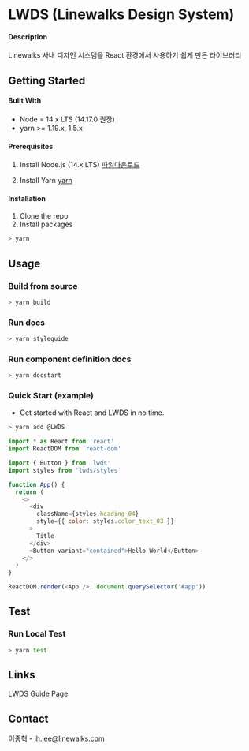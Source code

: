 # LWDS (Linewalks Design System)

#### Description

Linewalks 사내 디자인 시스템을 React 환경에서 사용하기 쉽게 만든 라이브러리

## Getting Started

#### Built With

- Node = 14.x LTS (14.17.0 권장)
- yarn >= 1.19.x, 1.5.x

#### Prerequisites

1. Install Node.js (14.x LTS) [파일다운로드](https://nodejs.org/dist/latest-v14.x/)

2. Install Yarn [yarn](https://classic.yarnpkg.com/en/docs/install#debian-stable)

#### Installation

1. Clone the repo
2. Install packages

```sh
> yarn
```

## Usage

### Build from source

```sh
> yarn build
```

### Run docs

```sh
> yarn styleguide
```

### Run component definition docs

```sh
> yarn docstart
```

### Quick Start (example)

- Get started with React and LWDS in no time.

```sh
> yarn add @LWDS
```

```js
import * as React from 'react'
import ReactDOM from 'react-dom'

import { Button } from 'lwds'
import styles from 'lwds/styles'

function App() {
  return (
    <>
      <div
        className={styles.heading_04}
        style={{ color: styles.color_text_03 }}
      >
        Title
      </div>
      <Button variant="contained">Hello World</Button>
    </>
  )
}

ReactDOM.render(<App />, document.querySelector('#app'))
```

## Test

### Run Local Test

```sh
> yarn test
```

## Links

[LWDS Guide Page](https://linewalks.github.io/lwds/)

## Contact

이종혁 - jh.lee@linewalks.com
